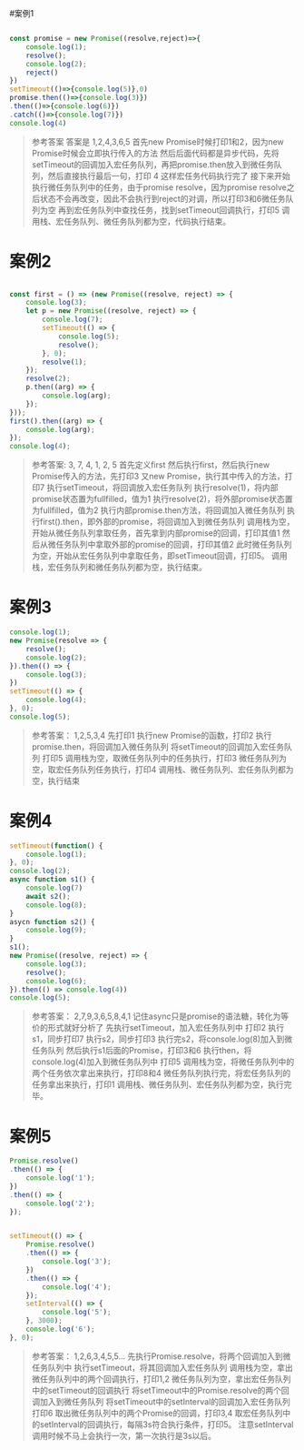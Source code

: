 #案例1

```js

const promise = new Promise((resolve,reject)=>{
    console.log(1);
    resolve();
    console.log(2);
    reject()
})
setTimeout(()=>{console.log(5)},0)
promise.then(()=>{console.log(3)})
.then(()=>{console.log(6)})
.catch(()=>{console.log(7)})
console.log(4)

```

> 参考答案
> 答案是 1,2,4,3,6,5
>首先new Promise时候打印1和2，因为new Promise时候会立即执行传入的方法
> 然后后面代码都是异步代码，先将setTimeout的回调加入宏任务队列，再把promise.then放入到微任务队列，然后直接执行最后一句，打印 4 这样宏任务代码执行完了
> 接下来开始执行微任务队列中的任务，由于promise resolve，因为promise resolve之后状态不会再改变，因此不会执行到reject的对调，所以打印3和6微任务队列为空
> 再到宏任务队列中查找任务，找到setTimeout回调执行，打印5
> 调用栈、宏任务队列、微任务队列都为空，代码执行结束。

# 案例2

```js

const first = () => (new Promise((resolve, reject) => {
    console.log(3);
    let p = new Promise((resolve, reject) => {
        console.log(7);
        setTimeout(() => {
            console.log(5);
            resolve();
        }, 0);
        resolve(1);
    });
    resolve(2);
    p.then((arg) => {
        console.log(arg);
    });
}));
first().then((arg) => {
    console.log(arg);
});
console.log(4);


```
>参考答案: 3, 7, 4, 1, 2, 5
>首先定义first
>然后执行first，然后执行new Promise传入的方法，先打印3
> 又new Promise，执行其中传入的方法，打印7
> 执行setTimeout，将回调放入宏任务队列
> 执行resolve(1)，将内部promise状态置为fullfilled，值为1
>执行resolve(2)，将外部promise状态置为fullfilled，值为2
> 执行内部promise.then方法，将回调加入微任务队列
>执行first().then，即外部的promise，将回调加入到微任务队列
>调用栈为空，开始从微任务队列拿取任务，首先拿到内部promise的回调，打印其值1
>然后从微任务队列中拿取外部的promise的回调，打印其值2
>此时微任务队列为空，开始从宏任务队列中拿取任务，即setTimeout回调，打印5。
>调用栈，宏任务队列和微任务队列都为空，执行结束。




# 案例3

```js
console.log(1);
new Promise(resolve => {
    resolve();
    console.log(2);
}).then(() => {
    console.log(3);
})
setTimeout(() => {
    console.log(4);
}, 0);
console.log(5);

```

>参考答案： 1,2,5,3,4
>先打印1
>执行new Promise的函数，打印2
> 执行promise.then，将回调加入微任务队列
>将setTimeout的回调加入宏任务队列
>打印5
>调用栈为空，取微任务队列中的任务执行，打印3
>微任务队列为空，取宏任务队列任务执行，打印4
>调用栈、微任务队列、宏任务队列都为空，执行结束


# 案例4

```js
setTimeout(function() {
    console.log(1);
}, 0);
console.log(2);
async function s1() {
    console.log(7)
    await s2();
    console.log(8);
}
asycn function s2() {
    console.log(9);
}
s1();
new Promise((resolve, reject) => {
    console.log(3);
    resolve();
    console.log(6);
}).then(() => console.log(4))
console.log(5);

```

>参考答案： 2,7,9,3,6,5,8,4,1
>记住async只是promise的语法糖，转化为等价的形式就好分析了
>先执行setTimeout，加入宏任务队列中
>打印2
>执行s1，同步打印7
>执行s2，同步打印3
>执行完s2，将console.log(8)加入到微任务队列
>然后执行s1后面的Promise，打印3和6
>执行then，将console.log(4)加入到微任务队列中
>打印5
>调用栈为空，将微任务队列中的两个任务依次拿出来执行，打印8和4
>微任务队列执行完，将宏任务队列的任务拿出来执行，打印1
>调用栈、微任务队列、宏任务队列都为空，执行完毕。


# 案例5

```js
Promise.resolve()
.then(() => {
    console.log('1');
})
.then(() => {
    console.log('2');
});


setTimeout(() => {
    Promise.resolve()
    .then(() => {
        console.log('3');
    })
    .then(() => {
        console.log('4');
    });
    setInterval(() => {
        console.log('5');
    }, 3000);
    console.log('6');
}, 0);

```

> 参考答案： 1,2,6,3,4,5,5...
> 先执行Promise.resolve，将两个回调加入到微任务队列中
>执行setTimeout，将其回调加入宏任务队列
> 调用栈为空，拿出微任务队列中的两个回调执行，打印1,2
>微任务队列为空，拿出宏任务队列中的setTimeout的回调执行
>将setTimeout中的Promise.resolve的两个回调加入到微任务队列
>将setTimeout中的setInterval的回调加入宏任务队列打印6
>取出微任务队列中的两个Promise的回调，打印3,4
>取宏任务队列中的setInterval的回调执行，每隔3s符合执行条件，打印5。
>注意setInterval调用时候不马上会执行一次，第一次执行是3s以后。

































